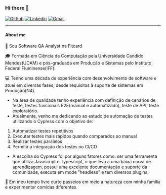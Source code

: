 ### Hi there 👋

 
[![Github](https://img.shields.io/badge/-Github-595D60?style=flat-square&logo=Github&logoColor=white&link=https://github.com/cnjaqueline/)](https://github.com/cnjaqueline/)
[![Linkedin](https://img.shields.io/badge/-LinkedIn-595D60?style=flat-square&logo=Linkedin&logoColor=white&link=https://www.linkedin.com/in/jaquelineconstantino//)](https://www.linkedin.com/in/jaquelineconstantino/)
[![Gmail](https://img.shields.io/badge/-Gmail-595D60?style=flat-square&logo=Gmail&logoColor=white&link=mailto:cnjaqueline@gmail.com/)](mailto:cnjaqueline@gmail.com/)


---
#### About me

:bank: Sou Software QA Analyst na Fitcard

:mortar_board: Formada em Ciência da Computação pela Universidade Candido Mendes(UCAM) e pós-graduada em Produção e Sistemas pelo Instituto Federal Fluminense(IFF). 

:computer: Tenho uma década de experiência com desenvolvimento de software e atuei em diversas fases, desde requisitos à suporte de sistemas em Produção(N4).
- Na área de qualidade tenho experiência com definição de cenários de teste, testes funcionais E2E(manual e automatizado), teste de API, teste exploratório.
- Atualmente, venho me dedicando ao estudo de automação de testes utilizando o Cypress com o objetivo de: 
1. Automatizar testes repetitivos
2. Executar testes mais rápidos quando comparados ao manual
3. Realizar testes paralelos
4. Permitir a integração dos testes no CI/CD
- A escolha do Cypress foi por alguns fatores como: ser uma ferramenta que utiliza Javascript e Typescript, o que leva a uma baixa curva de aprendizagem, possui uma excelente documentação e suporte da comunidade, executa em mode "headless" e tem diversos plugins.

:palm_tree: Em meu tempo livre curto passeios em meio a natureza com minha família e experimentar comidas diferentes.

<!--
**cnjaqueline/cnjaqueline** is a ✨ _special_ ✨ repository because its `README.md` (this file) appears on your GitHub profile.

Here are some ideas to get you started:

- 🔭 I’m currently working on ...
- 🌱 I’m currently learning ...
- 👯 I’m looking to collaborate on ...
- 🤔 I’m looking for help with ...
- 💬 Ask me about ...
- 📫 How to reach me: ...
- 😄 Pronouns: ...
- ⚡ Fun fact: ...
-->
